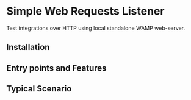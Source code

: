 # Simple Web Requests Listener

Test integrations over HTTP using local standalone WAMP web-server.


## Installation


## Entry points and Features


## Typical Scenario

